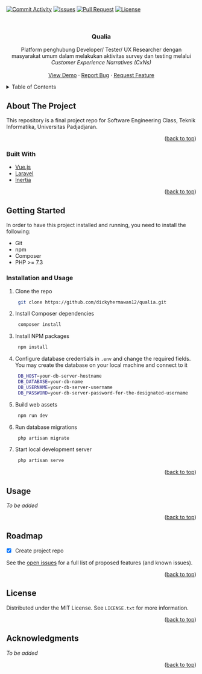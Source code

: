 <div id="top"></div>


<!-- PROJECT SHIELDS -->
[![Commit Activity][commit-activity-shield]][commit-activity-url]
[![Issues][issues-shield]][issues-url]
[![Pull Request][pull-request-shield]][pull-request-url]
[![License][license-shield]][license-url]



<!-- PROJECT LOGO -->
<br />

<h3 align="center">Qualia</h3>

  <p align="center">
    Platform penghubung Developer/ Tester/ UX Researcher dengan masyarakat umum dalam melakukan aktivitas survey dan testing melalui <i>Customer Experience Narratives (CxNs)</i>
    <br />
    <br />
    <a href="https://github.com/dickyhermawan12/qualia">View Demo</a>
    ·
    <a href="https://github.com/dickyhermawan12/qualia/issues">Report Bug</a>
    ·
    <a href="https://github.com/dickyhermawan12/qualia/issues">Request Feature</a>
  </p>
</div>



<!-- TABLE OF CONTENTS -->
<details>
  <summary>Table of Contents</summary>
  <ol>
    <li>
      <a href="#about-the-project">About The Project</a>
      <ul>
        <li><a href="#built-with">Built With</a></li>
      </ul>
    </li>
    <li>
      <a href="#getting-started">Getting Started</a>
      <ul>
        <li><a href="#prerequisites">Prerequisites</a></li>
        <li><a href="#installation">Installation</a></li>
      </ul>
    </li>
    <li><a href="#usage">Usage</a></li>
    <li><a href="#roadmap">Roadmap</a></li>
    <li><a href="#contributing">Contributing</a></li>
    <li><a href="#license">License</a></li>
    <li><a href="#acknowledgments">Acknowledgments</a></li>
  </ol>
</details>



<!-- ABOUT THE PROJECT -->
## About The Project

This repository is a final project repo for Software Engineering Class, Teknik Informatika, Universitas Padjadjaran.

<p align="right">(<a href="#top">back to top</a>)</p>



### Built With

* [Vue.js](https://vuejs.org/)
* [Laravel](https://laravel.com/)
* [Inertia](https://inertiajs.com/)

<p align="right">(<a href="#top">back to top</a>)</p>



<!-- GETTING STARTED -->
## Getting Started

In order to have this project installed and running, you need to install the following:
- Git
- npm
- Composer
- PHP >= 7.3


### Installation and Usage

1. Clone the repo
   ```sh
    git clone https://github.com/dickyhermawan12/qualia.git
   ```
2. Install Composer dependencies
   ```sh
    composer install
   ```
3. Install NPM packages
   ```sh
    npm install
   ```
4. Configure database credentials in `.env` and change the required fields. You may create the database on your local machine and connect to it
   ```sh
    DB_HOST=your-db-server-hostname
    DB_DATABASE=your-db-name
    DB_USERNAME=your-db-server-username
    DB_PASSWORD=your-db-server-password-for-the-designated-username
   ```
5. Build web assets
   ```sh
    npm run dev
   ```
6. Run database migrations
   ```sh
    php artisan migrate
   ```
7. Start local development server
   ```sh
    php artisan serve
   ```

<p align="right">(<a href="#top">back to top</a>)</p>



<!-- USAGE EXAMPLES -->
## Usage

_To be added_


<p align="right">(<a href="#top">back to top</a>)</p>



<!-- ROADMAP -->
## Roadmap

- [x] Create project repo

See the [open issues](https://github.com/dickyhermawan12/qualia/issues) for a full list of proposed features (and known issues).

<p align="right">(<a href="#top">back to top</a>)</p>


<!-- LICENSE -->
## License

Distributed under the MIT License. See `LICENSE.txt` for more information.

<p align="right">(<a href="#top">back to top</a>)</p>


<!-- ACKNOWLEDGMENTS -->
## Acknowledgments

_To be added_

<p align="right">(<a href="#top">back to top</a>)</p>



<!-- MARKDOWN LINKS & IMAGES -->
<!-- https://www.markdownguide.org/basic-syntax/#reference-style-links -->
[commit-activity-shield]: https://img.shields.io/github/commit-activity/w/dickyhermawan12/qualia?style=flat-square
[commit-activity-url]: https://github.com/dickyhermawan12/qualia/graphs/commit-activity
[issues-shield]: https://img.shields.io/github/issues/dickyhermawan12/qualia.svg?style=flat-square
[issues-url]: https://github.com/dickyhermawan12/qualia/issues
[pull-request-shield]: https://img.shields.io/github/issues-pr/dickyhermawan12/qualia?style=flat-square
[pull-request-url]: https://github.com/dickyhermawan12/qualia/pulls
[license-shield]: https://img.shields.io/github/license/dickyhermawan12/qualia.svg?style=flat-square
[license-url]: https://github.com/dickyhermawan12/qualia/blob/master/LICENSE.txt
